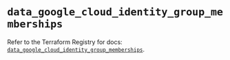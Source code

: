 # `data_google_cloud_identity_group_memberships`

Refer to the Terraform Registry for docs: [`data_google_cloud_identity_group_memberships`](https://registry.terraform.io/providers/hashicorp/google/5.29.1/docs/data-sources/cloud_identity_group_memberships).
